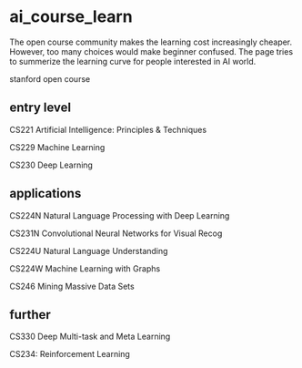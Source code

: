 # ai_course_learn

The open course community makes the learning cost increasingly cheaper.
However, too many choices would make beginner confused. The page tries to
summerize the learning curve for people interested in AI world.

stanford open course
## entry level
CS221 Artificial Intelligence: Principles & Techniques

CS229 Machine Learning

CS230 Deep Learning

## applications
CS224N Natural Language Processing with Deep Learning

CS231N Convolutional Neural Networks for Visual Recog

CS224U Natural Language Understanding

CS224W Machine Learning with Graphs

CS246 Mining Massive Data Sets

## further
CS330 Deep Multi-task and Meta Learning

CS234: Reinforcement Learning
